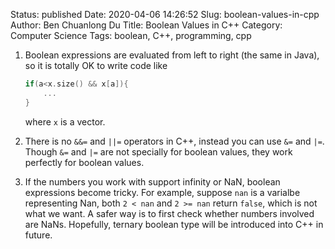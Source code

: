 Status: published
Date: 2020-04-06 14:26:52
Slug: boolean-values-in-cpp
Author: Ben Chuanlong Du
Title: Boolean Values in C++
Category: Computer Science
Tags: boolean, C++, programming, cpp


1. Boolean expressions are evaluated from left to right (the same in Java),
    so it is totally OK to write code like 
    ```c++
    if(a<x.size() && x[a]){
        ...
    }
    ```
    where `x` is a vector.

2. There is no `&&=` and `||=` operators in C++,
    instead you can use `&=` and `|=`.
    Though `&=` and `|=` are not specially for boolean values, 
    they work perfectly for boolean values.

3. If the numbers you work with support infinity or NaN, 
    boolean expressions become tricky. 
    For example, suppose `nan` is a varialbe representing Nan,
    both `2 < nan` and `2 >= nan` return `false`,
    which is not what we want. 
    A safer way is to first check whether numbers involved are NaNs. 
    Hopefully, ternary boolean type will be introduced into C++ in future. 

